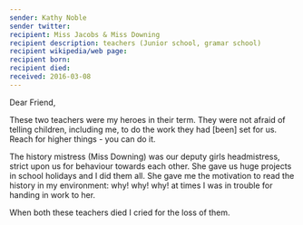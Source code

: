 ```yaml
---
sender: Kathy Noble
sender twitter: 
recipient: Miss Jacobs & Miss Downing 
recipient description: teachers (Junior school, gramar school)
recipient wikipedia/web page: 
recipient born: 
recipient died: 
received: 2016-03-08
---
```


Dear Friend,

These two teachers were my heroes in their term. They were not afraid of telling children, including me, to do the work they had [been] set for us. Reach for higher things - you can do it.

The history mistress (Miss Downing) was our deputy girls headmistress, strict upon us for behaviour towards each other. She gave us huge projects in school holidays and I did them all. She gave me the motivation to read the history in my environment: why! why! why! at times I was in trouble for handing in work to her.

When both these teachers died I cried for the loss of them. 